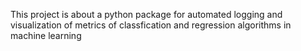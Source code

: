 This project is about a python package for automated logging and visualization of metrics of classfication and regression algorithms in machine learning
